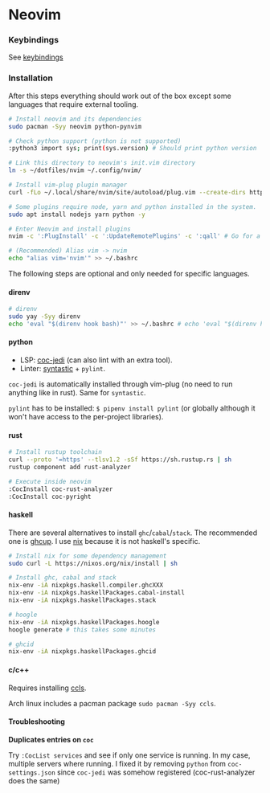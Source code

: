 # Neovim

### Keybindings

See [keybindings](./keybindings.md)

### Installation

After this steps everything should work out of the box except some languages that require external tooling.

```bash
# Install neovim and its dependencies
sudo pacman -Syy neovim python-pynvim

# Check python support (python is not supported)
:python3 import sys; print(sys.version) # Should print python version

# Link this directory to neovim's init.vim directory
ln -s ~/dotfiles/nvim ~/.config/nvim/

# Install vim-plug plugin manager
curl -fLo ~/.local/share/nvim/site/autoload/plug.vim --create-dirs https://raw.githubusercontent.com/junegunn/vim-plug/master/plug.vim

# Some plugins require node, yarn and python installed in the system.
sudo apt install nodejs yarn python -y

# Enter Neovim and install plugins
nvim -c ':PlugInstall' -c ':UpdateRemotePlugins' -c ':qall' # Go for a coffee or tea..

# (Recommended) Alias vim -> nvim
echo "alias vim='nvim'" >> ~/.bashrc
```

The following steps are optional and only needed for specific languages.

#### direnv

```bash
# direnv
sudo yay -Syy direnv
echo 'eval "$(direnv hook bash)"' >> ~/.bashrc # echo 'eval "$(direnv hook zsh)"' >> ~/.bashrc
```

#### python

- LSP: [coc-jedi](https://github.com/pappasam/coc-jedi) (can also lint with an extra tool).
- Linter: [syntastic](https://github.com/vim-syntastic/syntastic) + `pylint`.

`coc-jedi` is automatically installed through vim-plug (no need to run anything like in rust). Same for `syntastic`.

`pylint` has to be installed: `$ pipenv install pylint` (or globally although it won't have access to the per-project libraries).

#### rust

```bash
# Install rustup toolchain
curl --proto '=https' --tlsv1.2 -sSf https://sh.rustup.rs | sh
rustup component add rust-analyzer

# Execute inside neovim
:CocInstall coc-rust-analyzer
:CocInstall coc-pyright
```

#### haskell

There are several alternatives to install `ghc`/`cabal`/`stack`. The recommended one is [ghcup](https://www.haskell.org/ghcup/).
I use [nix](https://nixos.org/) because it is not haskell's specific.

```bash
# Install nix for some dependency management
sudo curl -L https://nixos.org/nix/install | sh

# Install ghc, cabal and stack
nix-env -iA nixpkgs.haskell.compiler.ghcXXX
nix-env -iA nixpkgs.haskellPackages.cabal-install
nix-env -iA nixpkgs.haskellPackages.stack

# hoogle
nix-env -iA nixpkgs.haskellPackages.hoogle
hoogle generate # this takes some minutes

# ghcid
nix-env -iA nixpkgs.haskellPackages.ghcid
```

#### c/c++

Requires installing [ccls](https://github.com/MaskRay/ccls/wiki).

Arch linux includes a pacman package `sudo pacman -Syy ccls`.

#### Troubleshooting

__Duplicates entries on `coc`__

Try `:CocList services` and see if only one service is running. In my case, multiple servers where running. I fixed it by removing `python` from `coc-settings.json` since `coc-jedi` was somehow registered (coc-rust-analyzer does the same)
